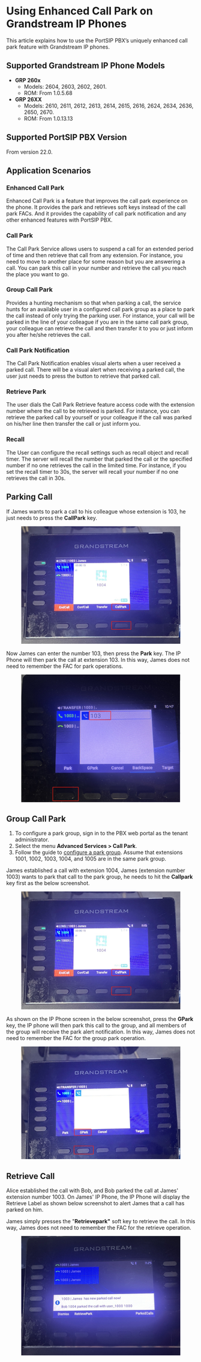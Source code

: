 # Using Enhanced Call Park on Grandstream IP Phones

This article explains how to use the PortSIP PBX’s uniquely enhanced call park feature with Grandstream IP phones.

## Supported Grandstream IP Phone Models

* **GRP 260x**
  * Models: 2604, 2603, 2602, 2601.&#x20;
  * ROM: From 1.0.5.68
* **GRP 26XX**
  * Models: 2610, 2611, 2612, 2613, 2614, 2615, 2616, 2624, 2634, 2636, 2650, 2670.&#x20;
  * ROM: From 1.0.13.13

## Supported PortSIP PBX Version

From version 22.0.

## Application Scenarios

### **Enhanced Call Park**

Enhanced Call Park is a feature that improves the call park experience on the phone. It provides the park and retrieves soft keys instead of the call park FACs. And it provides the capability of call park notification and any other enhanced features with PortSIP PBX.

### Call Park

The Call Park Service allows users to suspend a call for an extended period of time and then retrieve that call from any extension. For instance, you need to move to another place for some reason but you are answering a call. You can park this call in your number and retrieve the call you reach the place you want to go.

### Group Call Park

Provides a hunting mechanism so that when parking a call, the service hunts for an available user in a configured call park group as a place to park the call instead of only trying the parking user. For instance, your call will be parked in the line of your colleague if you are in the same call park group, your colleague can retrieve the call and then transfer it to you or just inform you after he/she retrieves the call.

### **Call Park Notification**

The Call Park Notification enables visual alerts when a user received a parked call. There will be a visual alert when receiving a parked call, the user just needs to press the button to retrieve that parked call.

### **Retrieve Park**

The user dials the Call Park Retrieve feature access code with the extension number where the call to be retrieved is parked. For instance, you can retrieve the parked call by yourself or your colleague if the call was parked on his/her line then transfer the call or just inform you.

### **Recall**

The User can configure the recall settings such as recall object and recall timer. The server will recall the number that parked the call or the specified number if no one retrieves the call in the limited time. For instance, if you set the recall timer to 30s, the server will recall your number if no one retrieves the call in 30s.

## Parking Call

If James wants to park a call to his colleague whose extension is 103, he just needs to press the **CallPark** key.&#x20;

<figure><img src="../../../.gitbook/assets/grandstream-park-2.png" alt=""><figcaption></figcaption></figure>

Now James can enter the number 103, then press the **Park** key. The IP Phone will then park the call at extension 103. In this way, James does not need to remember the FAC for park operations.

<figure><img src="../../../.gitbook/assets/grandstream-park-1.png" alt=""><figcaption></figcaption></figure>

## Group Call Park

1. To configure a park group, sign in to the PBX web portal as the tenant administrator.
2. Select the menu **Advanced Services > Call Park**.&#x20;
3. Follow the guide to [configure a park group](./#adding-and-deleting-a-call-park-group). Assume that extensions 1001, 1002, 1003, 1004, and 1005 are in the same park group.

James established a call with extension 1004, James (extension number 1003) wants to park that call to the park group, he needs to hit the **Callpark** key first as the below screenshot.

<figure><img src="../../../.gitbook/assets/grandstream-park-2.png" alt=""><figcaption></figcaption></figure>

As shown on the IP Phone screen in the below screenshot, press the **GPark** key, the IP phone will then park this call to the group, and all members of the group will receive the park alert notification. In this way, James does not need to remember the FAC for the group park operation.

<figure><img src="../../../.gitbook/assets/grandstream-park-3.png" alt=""><figcaption></figcaption></figure>

## Retrieve Call

Alice established the call with Bob, and Bob parked the call at James' extension number 1003. On James' IP Phone, the IP Phone will display the Retrieve Label as shown below screenshot to alert James that a call has parked on him.

James simply presses the "**Retrievepark"** soft key to retrieve the call. In this way, James does not need to remember the FAC for the retrieve operation.

<figure><img src="../../../.gitbook/assets/grandstream-park-4.png" alt=""><figcaption></figcaption></figure>




